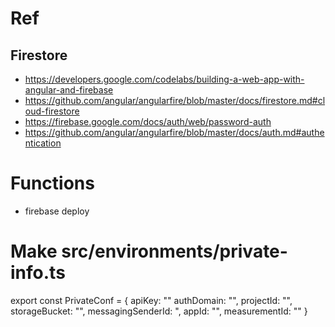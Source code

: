 # Ref
## Firestore
+ https://developers.google.com/codelabs/building-a-web-app-with-angular-and-firebase
+ https://github.com/angular/angularfire/blob/master/docs/firestore.md#cloud-firestore
+ https://firebase.google.com/docs/auth/web/password-auth
+ https://github.com/angular/angularfire/blob/master/docs/auth.md#authentication

# Functions
+ firebase deploy

# Make src/environments/private-info.ts
export const PrivateConf = {
    apiKey: ""
    authDomain: "",
    projectId: "",
    storageBucket: "",
    messagingSenderId: ",
    appId: "",
    measurementId: ""
}
